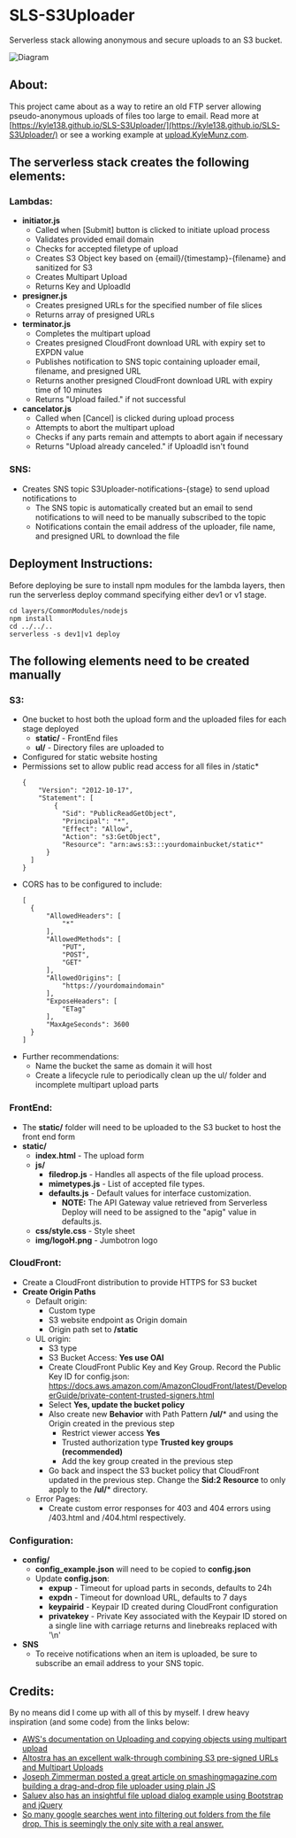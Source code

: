 # SLS-S3Uploader
Serverless stack allowing anonymous and secure uploads to an S3 bucket.

![Diagram](https://kyle138.github.io/SLS-S3Uploader/S3Uploader.png)

## About:
This project came about as a way to retire an old FTP server allowing pseudo-anonymous uploads of files too large to email. Read more at [https://kyle138.github.io/SLS-S3Uploader/](https://kyle138.github.io/SLS-S3Uploader/) or see a working example at [upload.KyleMunz.com](https://upload.kylemunz.com/).

## The serverless stack creates the following elements:

### Lambdas:
- **initiator.js**
  - Called when [Submit] button is clicked to initiate upload process
  - Validates provided email domain
  - Checks for accepted filetype of upload
  - Creates S3 Object key based on {email}/{timestamp}-{filename} and sanitized for S3
  - Creates Multipart Upload
  - Returns Key and UploadId
- **presigner.js**
  - Creates presigned URLs for the specified number of file slices
  - Returns array of presigned URLs
- **terminator.js**
  - Completes the multipart upload
  - Creates presigned CloudFront download URL with expiry set to EXPDN value
  - Publishes notification to SNS topic containing uploader email, filename, and presigned URL
  - Returns another presigned CloudFront download URL with expiry time of 10 minutes
  - Returns "Upload failed." if not successful
- **cancelator.js**
  - Called when [Cancel] is clicked during upload process
  - Attempts to abort the multipart upload
  - Checks if any parts remain and attempts to abort again if necessary
  - Returns "Upload already canceled." if UploadId isn't found

### SNS:
- Creates SNS topic S3Uploader-notifications-{stage} to send upload notifications to
  - The SNS topic is automatically created but an email to send notifications to will need to be manually subscribed to the topic
  - Notifications contain the email address of the uploader, file name, and presigned URL to download the file

## Deployment Instructions:
  Before deploying be sure to install npm modules for the lambda layers, then run the serverless deploy command specifying either dev1 or v1 stage.
  ```
  cd layers/CommonModules/nodejs
  npm install
  cd ../../..
  serverless -s dev1|v1 deploy
  ```

## The following elements need to be created manually

### S3:
- One bucket to host both the upload form and the uploaded files for each stage deployed
  - **static/** - FrontEnd files
  - **ul/** - Directory files are uploaded to
- Configured for static website hosting
- Permissions set to allow public read access for all files in /static*
  ```
  {
	  "Version": "2012-10-17",
	  "Statement": [
		  {
  			"Sid": "PublicReadGetObject",
  			"Principal": "*",
  			"Effect": "Allow",
  			"Action": "s3:GetObject",
  			"Resource": "arn:aws:s3:::yourdomainbucket/static*"
  		}
  	]
  }
  ```
- CORS has to be configured to include:
  ```
  [
    {
        "AllowedHeaders": [
            "*"
        ],
        "AllowedMethods": [
            "PUT",
            "POST",
            "GET"
        ],
        "AllowedOrigins": [
            "https://yourdomaindomain"
        ],
        "ExposeHeaders": [
            "ETag"
        ],
        "MaxAgeSeconds": 3600
    }
  ]
  ```
- Further recommendations:
  - Name the bucket the same as domain it will host
  - Create a lifecycle rule to periodically clean up the ul/ folder and incomplete multipart upload parts

### FrontEnd:
- The **static/** folder will need to be uploaded to the S3 bucket to host the front end form
- **static/**
  - **index.html** - The upload form
  - **js/**
    - **filedrop.js** - Handles all aspects of the file upload process.
    - **mimetypes.js** - List of accepted file types.
    - **defaults.js** - Default values for interface customization.
      - **NOTE:** The API Gateway value retrieved from Serverless Deploy will need to be assigned to the "apig" value in defaults.js.
  - **css/style.css** - Style sheet
  - **img/logoH.png** - Jumbotron logo

### CloudFront:
- Create a CloudFront distribution to provide HTTPS for S3 bucket
- **Create Origin Paths**
  - Default origin:
    - Custom type
    - S3 website endpoint as Origin domain
    - Origin path set to **/static**
  - UL origin:
    - S3 type
    - S3 Bucket Access: **Yes use OAI**
    - Create CloudFront Public Key and Key Group. Record the Public Key ID for config.json:
      https://docs.aws.amazon.com/AmazonCloudFront/latest/DeveloperGuide/private-content-trusted-signers.html
    - Select **Yes, update the bucket policy**
    - Also create new **Behavior** with Path Pattern **/ul/*** and using the Origin created in the previous step
      - Restrict viewer access **Yes**
      - Trusted authorization type **Trusted key groups (recommended)**
      - Add the key group created in the previous step
    - Go back and inspect the S3 bucket policy that CloudFront updated in the previous step. Change the **Sid:2** **Resource** to only apply to the **/ul/*** directory.
  - Error Pages:
    - Create custom error responses for 403 and 404 errors using /403.html and /404.html respectively.

### Configuration:
- **config/**
  - **config_example.json** will need to be copied to **config.json**
  - Update **config.json**:
    - **expup** - Timeout for upload parts in seconds, defaults to 24h
    - **expdn** - Timeout for download URL, defaults to 7 days
    - **keypairid** - Keypair ID created during CloudFront configuration
    - **privatekey** - Private Key associated with the Keypair ID stored on a single line with carriage returns and linebreaks replaced with '\n'
- **SNS**
  - To receive notifications when an item is uploaded, be sure to subscribe an email address to your SNS topic.

## Credits:
By no means did I come up with all of this by myself. I drew heavy inspiration (and some code) from the links below:
- [AWS's documentation on Uploading and copying objects using multipart upload](https://docs.aws.amazon.com/AmazonS3/latest/userguide/mpuoverview.html)
- [Altostra has an excellent walk-through combining S3 pre-signed URLs and Multipart Uploads](https://www.altostra.com/blog/multipart-uploads-with-s3-presigned-url)
- [Joseph Zimmerman posted a great article on smashingmagazine.com building a drag-and-drop file uploader using plain JS](https://www.smashingmagazine.com/2018/01/drag-drop-file-uploader-vanilla-js/)
- [Saluev also has an insightful file upload dialog example using Bootstrap and jQuery](https://github.com/Saluev/bootstrap-file-dialog)
- [So many google searches went into filtering out folders from the file drop. This is seemingly the only site with a real answer.](https://developer.chrome.com/blog/drag-and-drop-a-folder-onto-chrome-now-available/)
